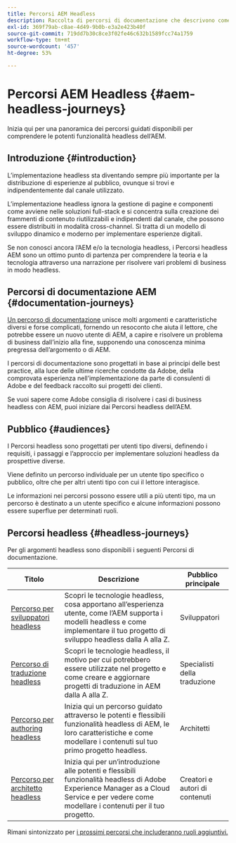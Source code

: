 ```yaml
---
title: Percorsi AEM Headless
description: Raccolta di percorsi di documentazione che descrivono come utilizzare Adobe Experience Manager come CMS headless.
exl-id: 369f79ab-c8ae-4d49-9b0b-e3a2e423b40f
source-git-commit: 719dd7b30c8ce3f02fe46c632b1589fcc74a1759
workflow-type: tm+mt
source-wordcount: '457'
ht-degree: 53%

---
```


# Percorsi AEM Headless {#aem-headless-journeys}

Inizia qui per una panoramica dei percorsi guidati disponibili per comprendere le potenti funzionalità headless dell’AEM.

## Introduzione {#introduction}

L’implementazione headless sta diventando sempre più importante per la distribuzione di esperienze al pubblico, ovunque si trovi e indipendentemente dal canale utilizzato.

L’implementazione headless ignora la gestione di pagine e componenti come avviene nelle soluzioni full-stack e si concentra sulla creazione dei frammenti di contenuto riutilizzabili e indipendenti dal canale, che possono essere distribuiti in modalità cross-channel. Si tratta di un modello di sviluppo dinamico e moderno per implementare esperienze digitali.

Se non conosci ancora l’AEM e/o la tecnologia headless, i Percorsi headless AEM sono un ottimo punto di partenza per comprendere la teoria e la tecnologia attraverso una narrazione per risolvere vari problemi di business in modo headless.

## Percorsi di documentazione AEM {#documentation-journeys}

[Un percorso di documentazione](/help/journey-documentation/home.md) unisce molti argomenti e caratteristiche diversi e forse complicati, fornendo un resoconto che aiuta il lettore, che potrebbe essere un nuovo utente di AEM, a capire e risolvere un problema di business dall’inizio alla fine, supponendo una conoscenza minima pregressa dell’argomento o di AEM.

I percorsi di documentazione sono progettati in base ai principi delle best practice, alla luce delle ultime ricerche condotte da Adobe, della comprovata esperienza nell’implementazione da parte di consulenti di Adobe e del feedback raccolto sui progetti dei clienti.

Se vuoi sapere come Adobe consiglia di risolvere i casi di business headless con AEM, puoi iniziare dai Percorsi headless dell’AEM.

## Pubblico {#audiences}

I Percorsi headless sono progettati per utenti tipo diversi, definendo i requisiti, i passaggi e l’approccio per implementare soluzioni headless da prospettive diverse.

Viene definito un percorso individuale per un utente tipo specifico o pubblico, oltre che per altri utenti tipo con cui il lettore interagisce.

Le informazioni nei percorsi possono essere utili a più utenti tipo, ma un percorso è destinato a un utente specifico e alcune informazioni possono essere superflue per determinati ruoli.

## Percorsi headless {#headless-journeys}

Per gli argomenti headless sono disponibili i seguenti Percorsi di documentazione.

| Titolo | Descrizione | Pubblico principale |
|---|---|---|
| [Percorso per sviluppatori headless](/help/journey-headless/developer/overview.md) | Scopri le tecnologie headless, cosa apportano all’esperienza utente, come l’AEM supporta i modelli headless e come implementare il tuo progetto di sviluppo headless dalla A alla Z. | Sviluppatori |
| [Percorso di traduzione headless](/help/journey-headless/translation/overview.md) | Scopri le tecnologie headless, il motivo per cui potrebbero essere utilizzate nel progetto e come creare e aggiornare progetti di traduzione in AEM dalla A alla Z. | Specialisti della traduzione |
| [Percorso per authoring headless](/help/journey-headless/author/overview.md) | Inizia qui un percorso guidato attraverso le potenti e flessibili funzionalità headless di AEM, le loro caratteristiche e come modellare i contenuti sul tuo primo progetto headless. | Architetti |
| [Percorso per architetto headless](/help/journey-headless/architect/overview.md) | Inizia qui per un’introduzione alle potenti e flessibili funzionalità headless di Adobe Experience Manager as a Cloud Service e per vedere come modellare i contenuti per il tuo progetto. | Creatori e autori di contenuti |

Rimani sintonizzato per [i prossimi percorsi che includeranno ruoli aggiuntivi.](/help/journey-documentation/home.md#journeys)
